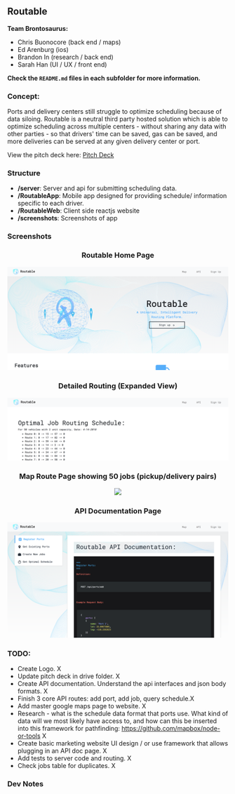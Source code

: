 Routable
---

<b>Team Brontosaurus:</b>
<br/>

* Chris Buonocore (back end / maps)
* Ed Arenburg (ios)
* Brandon In (research / back end)
* Sarah Han (UI / UX / front end)

<b>Check the `README.md` files in each subfolder for more information.</b>

### Concept:

Ports and delivery centers still struggle to optimize scheduling because of data siloing. Routable is a neutral third party hosted solution which is able to optimize scheduling across multiple centers - without sharing any data with other parties - so that drivers' time can be saved, gas can be saved, and more deliveries can be served at any given delivery center or port.

View the pitch deck here: <a href="https://docs.google.com/presentation/d/1rC6jKaGLiJJWgyQHkIo4bEdZeTz1ex22JDnd4DLX3EQ/edit?usp=sharing">Pitch Deck</a>

### Structure

<ul>
<li><b>/server</b>: Server and api for submitting scheduling data.</li>
<li><b>/RoutableApp</b>: Mobile app designed for providing schedule/ information specific to each driver.</li>
<li><b>/RoutableWeb</b>: Client side reactjs website</li>
<li><b>/screenshots</b>: Screenshots of app</b></li>  
</ul>

### Screenshots


<div width="400" style="text-align:center">
    <h3>Routable Home Page</h3>
        <img src="./screenshots/home.png" width="600" style="margin: 0 auto"/>
    <h3>Detailed Routing (Expanded View)</h3>
        <img src="./screenshots/map_routes.png" width="600" style="margin: 0 auto"/>
    <h3>Map Route Page showing 50 jobs (pickup/delivery pairs)</h3>
        <img src="./screenshots/map.png" width="600" style="margin: 0 auto"/>
    <h3>API Documentation Page</h3>
        <img src="./screenshots/api.png" width="600" style="margin: 0 auto"/>
</div>


### TODO:

* Create Logo. X
* Update pitch deck in drive folder. X
* Create API documentation. Understand the api interfaces and json body formats. X
* Finish 3 core API routes: add port, add job, query schedule.X
* Add master google maps page to website. X
* Research - what is the schedule data format that ports use. What kind of data will we most likely have access to, and how can this be inserted into this framework for pathfinding: https://github.com/mapbox/node-or-tools X
* Create basic marketing website UI design / or use framework that allows plugging in an API doc page. X
* Add tests to server code and routing. X
* Check jobs table for duplicates. X

### Dev Notes
